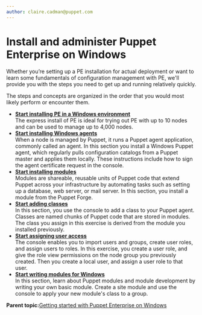 ```yaml
---
author: claire.cadman@puppet.com
---
```


# **Install and administer Puppet Enterprise on Windows**

Whether you’re setting up a PE installation for actual deployment or want to learn some fundamentals of configuration management with PE, we'll provide you with the steps you need to get up and running relatively quickly.

The steps and concepts are organized in the order that you would most likely perform or encounter them.

-   **[Start installing PE in a Windows environment](install_puppet_enterprise_for_windows_getting_started_guide.md#)**  
 The express install of PE is ideal for trying out PE with up to 10 nodes and can be used to manage up to 4,000 nodes.
-   **[Start installing Windows agents](agent_install_getting_started_guide.md#)**  
When a node is managed by Puppet, it runs a Puppet agent application, commonly called an agent. In this section you install a Windows Puppet agent, which regularly pulls configuration catalogs from a Puppet master and applies them locally. These instructions include how to sign the agent certificate request in the console.
-   **[Start installing modules](module_install_getting_started_guide_windows.md#)**  
Modules are shareable, reusable units of Puppet code that extend Puppet across your infrastructure by automating tasks such as setting up a database, web server, or mail server. In this section, you install a module from the Puppet Forge.
-   **[Start adding classes](add_classes_gsg.md#)**  
In this section, you use the console to add a class to your Puppet agent. Classes are named chunks of Puppet code that are stored in modules. The class you assign in this exercise is derived from the module you installed previously.
-   **[Start assigning user access](assign_user_access_windows_getting_started.md#)**  
The console enables you to import users and groups, create user roles, and assign users to roles. In this exercise, you create a user role, and give the role view permissions on the node group you previously created. Then you create a local user, and assign a user role to that user.
-   **[Start writing modules for Windows](module_writing_windows_getting_started.md#)**  
In this section, learn about Puppet modules and module development by writing your own basic module. Create a site module and use the console to apply your new module's class to a group.

**Parent topic:**[Getting started with Puppet Enterprise on Windows](windows_getting_started_guide.md)

